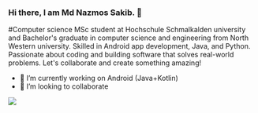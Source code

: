 ### Hi there, I am Md Nazmos Sakib. 👋

#Computer science MSc student at Hochschule Schmalkalden university and Bachelor's graduate in computer science and engineering from North Western university. Skilled in Android app development, Java, and Python. Passionate about coding and building software that solves real-world problems. Let's collaborate and create something amazing!

<!--
**nazmos-sakib/nazmos-sakib** is a ✨ _special_ ✨ repository because its `README.md` (this file) appears on your GitHub profile.

Here are some ideas to get you started:

- 🔭 I’m currently working on ...
- 🌱 I’m currently learning ...
- 👯 I’m looking to collaborate on ...
- 🤔 I’m looking for help with ...
- 💬 Ask me about ...
- 📫 How to reach me: ...
- 😄 Pronouns: ...
- ⚡ Fun fact: ...
-->

- 🔭 I’m currently working on Android (Java+Kotlin)
- 👯 I’m looking to collaborate


<img src="https://github-readme-stats.vercel.app/api?username=nazmos-sakib&&show_icons=true&title_color=ffffff&icon_color=F78B31&text_color=daf7dc&bg_color=151515">
